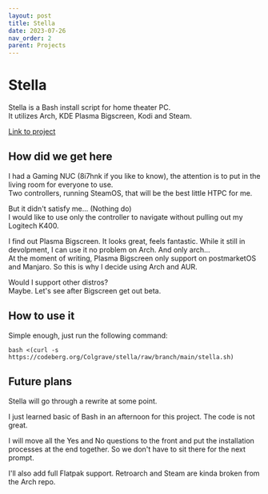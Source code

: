 ```yaml
---
layout: post
title: Stella
date: 2023-07-26
nav_order: 2
parent: Projects
---
```

# Stella
Stella is a Bash install script for home theater PC.  
It utilizes Arch, KDE Plasma Bigscreen, Kodi and Steam.  

[Link to project](https://codeberg.org/Colgrave/stella)

## How did we get here
I had a Gaming NUC (8i7hnk if you like to know), the attention is to put in the living room for everyone to use.  
Two controllers, running SteamOS, that will be the best little HTPC for me.  

But it didn't satisfy me... (Nothing do)  
I would like to use only the controller to navigate without pulling out my Logitech K400.  

I find out Plasma Bigscreen. It looks great, feels fantastic. While it still in devolpment, I can use it no problem on Arch. And only arch...  
At the moment of writing, Plasma Bigscreen only support on postmarketOS and Manjaro. So this is why I decide using Arch and AUR.  

Would I support other distros?  
Maybe. Let's see after Bigscreen get out beta.  

## How to use it
Simple enough, just run the following command: 
```
bash <(curl -s https://codeberg.org/Colgrave/stella/raw/branch/main/stella.sh)
```

## Future plans
Stella will go through a rewrite at some point.  

I just learned basic of Bash in an afternoon for this project. The code is not great.  

I will move all the Yes and No questions to the front and put the installation processes at the end together. So we don't have to sit there for the next prompt.  

I'll also add full Flatpak support. Retroarch and Steam are kinda broken from the Arch repo.